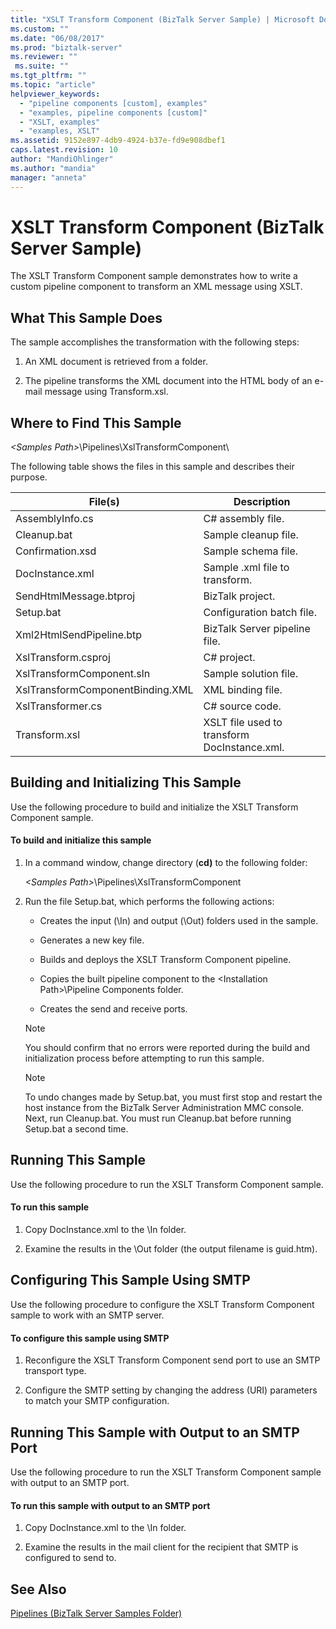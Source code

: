 ```yaml
---
title: "XSLT Transform Component (BizTalk Server Sample) | Microsoft Docs"
ms.custom: ""
ms.date: "06/08/2017"
ms.prod: "biztalk-server"
ms.reviewer: ""
 ms.suite: ""
ms.tgt_pltfrm: ""
ms.topic: "article"
helpviewer_keywords: 
  - "pipeline components [custom], examples"
  - "examples, pipeline components [custom]"
  - "XSLT, examples"
  - "examples, XSLT"
ms.assetid: 9152e897-4db9-4924-b37e-fd9e908dbef1
caps.latest.revision: 10
author: "MandiOhlinger"
ms.author: "mandia"
manager: "anneta"
---
```

# XSLT Transform Component (BizTalk Server Sample)
The XSLT Transform Component sample demonstrates how to write a custom pipeline component to transform an XML message using XSLT.  
  
## What This Sample Does  
 The sample accomplishes the transformation with the following steps:  
  
1.  An XML document is retrieved from a folder.  
  
2.  The pipeline transforms the XML document into the HTML body of an e-mail message using Transform.xsl.  
  
## Where to Find This Sample  
 *\<Samples Path>*\Pipelines\XslTransformComponent\  
  
 The following table shows the files in this sample and describes their purpose.  
  
|File(s)|Description|  
|---------------|-----------------|  
|AssemblyInfo.cs|C# assembly file.|  
|Cleanup.bat|Sample cleanup file.|  
|Confirmation.xsd|Sample schema file.|  
|DocInstance.xml|Sample .xml file to transform.|  
|SendHtmlMessage.btproj|BizTalk project.|  
|Setup.bat|Configuration batch file.|  
|Xml2HtmlSendPipeline.btp|BizTalk Server pipeline file.|  
|XslTransform.csproj|C# project.|  
|XslTransformComponent.sln|Sample solution file.|  
|XslTransformComponentBinding.XML|XML binding file.|  
|XslTransformer.cs|C# source code.|  
|Transform.xsl|XSLT file used to transform DocInstance.xml.|  
  
## Building and Initializing This Sample  
 Use the following procedure to build and initialize the XSLT Transform Component sample.  
  
#### To build and initialize this sample  
  
1.  In a command window, change directory (**cd)** to the following folder:  
  
     *\<Samples Path>*\Pipelines\XslTransformComponent  
  
2.  Run the file Setup.bat, which performs the following actions:  
  
    -   Creates the input (\In) and output (\Out) folders used in the sample.  
  
    -   Generates a new key file.  
  
    -   Builds and deploys the XSLT Transform Component pipeline.  
  
    -   Copies the built pipeline component to the \<Installation Path>\Pipeline Components folder.  
  
    -   Creates the send and receive ports.  
  
    > [!NOTE]
    >  You should confirm that no errors were reported during the build and initialization process before attempting to run this sample.  
  
    > [!NOTE]
    >  To undo changes made by Setup.bat, you must first stop and restart the host instance from the BizTalk Server Administration MMC console. Next, run Cleanup.bat. You must run Cleanup.bat before running Setup.bat a second time.  
  
## Running This Sample  
 Use the following procedure to run the XSLT Transform Component sample.  
  
#### To run this sample  
  
1.  Copy DocInstance.xml to the \In folder.  
  
2.  Examine the results in the \Out folder (the output filename is guid.htm).  
  
## Configuring This Sample Using SMTP  
 Use the following procedure to configure the XSLT Transform Component sample to work with an SMTP server.  
  
#### To configure this sample using SMTP  
  
1.  Reconfigure the XSLT Transform Component send port to use an SMTP transport type.  
  
2.  Configure the SMTP setting by changing the address (URI) parameters to match your SMTP configuration.  
  
## Running This Sample with Output to an SMTP Port  
 Use the following procedure to run the XSLT Transform Component sample with output to an SMTP port.  
  
#### To run this sample with output to an SMTP port  
  
1.  Copy DocInstance.xml to the \In folder.  
  
2.  Examine the results in the mail client for the recipient that SMTP is configured to send to.  
  
## See Also  
 [Pipelines (BizTalk Server Samples Folder)](../core/pipelines-biztalk-server-samples-folder.md)